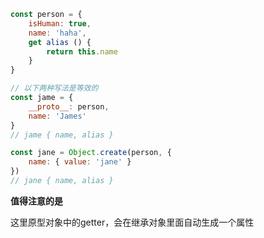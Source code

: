 
```js
const person = {
	isHuman: true,
	name: 'haha',
	get alias () {
		return this.name
	}
}

// 以下两种写法是等效的
const jame = {
	__proto__: person,
	name: 'James'
}
// jame { name, alias }

const jane = Object.create(person, {
	name: { value: 'jane' }
})
// jane { name, alias }
```

**值得注意的是**

这里原型对象中的getter，会在继承对象里面自动生成一个属性